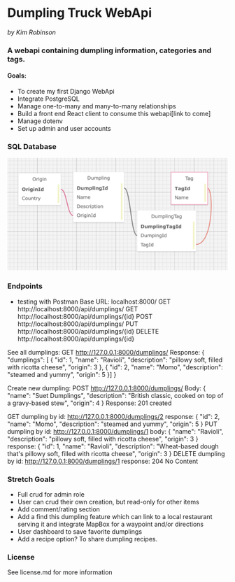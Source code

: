 # Dumpling Truck WebApi
_by Kim Robinson_

### A webapi containing dumpling information, categories and tags.

#### Goals:
- To create my first Django WebApi
- Integrate PostgreSQL
- Manage one-to-many and many-to-many relationships
- Build a front end React client to consume this webapi[link to come]
- Manage dotenv
- Set up admin and user accounts

### SQL Database
![Database diagram](./dumplings/static/dumplings/images/sql.png)

### Endpoints
- testing with Postman
Base URL: localhost:8000/
GET http://localhost:8000/api/dumplings/
GET http://localhost:8000/api/dumplings/{id}
POST http://localhost:8000/api/dumplings/
PUT http://localhost:8000/api/dumplings/{id}
DELETE http://localhost:8000/api/dumplings/{id}

See all dumplings:
GET http://127.0.0.1:8000/dumplings/
Response:
{
    "dumplings": [
        {
            "id": 1,
            "name": "Ravioli",
            "description": "pillowy soft, filled with ricotta cheese",
            "origin": 3
        },
        {
            "id": 2,
            "name": "Momo",
            "description": "steamed and yummy",
            "origin": 5
        }]
}

Create new dumpling:
POST http://127.0.0.1:8000/dumplings/
Body: {
            "name": "Suet Dumplings",
            "description": "British classic, cooked on top of a gravy-based stew",
            "origin": 4
        }
Response: 201 created

GET dumpling by id:
http://127.0.0.1:8000/dumplings/2
response: {
    "id": 2,
    "name": "Momo",
    "description": "steamed and yummy",
    "origin": 5
}
PUT dumpling by id:
http://127.0.0.1:8000/dumplings/1
body: {
    "name": "Ravioli",
    "description": "pillowy soft, filled with ricotta cheese",
    "origin": 3
}
response: {
    "id": 1,
    "name": "Ravioli",
    "description": "Wheat-based dough that's pillowy soft, filled with ricotta cheese",
    "origin": 3
}
DELETE dumpling by id:
http://127.0.0.1:8000/dumplings/1
response: 204 No Content


### Stretch Goals
- Full crud for admin role
- User can crud their own creation, but read-only for other items
- Add comment/rating section
- Add a find this dumpling feature which can link to a local restaurant serving it and integrate MapBox for a waypoint and/or directions
- User dashboard to save favorite dumplings
- Add a recipe option? To share dumpling recipes. 

### License
See license.md for more information